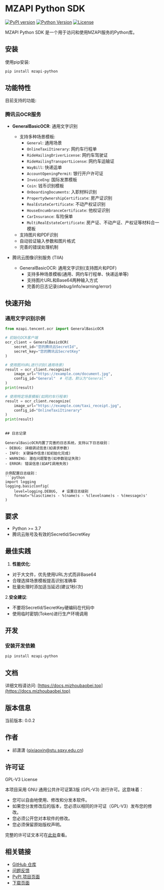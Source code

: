 # MZAPI Python SDK

[![PyPI version](https://img.shields.io/pypi/v/mzapi-python.svg)](https://pypi.org/project/mzapi-python/)
[![Python Version](https://img.shields.io/pypi/pyversions/mzapi-python.svg)](https://pypi.org/project/mzapi-python/)
[![License](https://img.shields.io/badge/License-GPLv3-blue.svg)](https://github.com/xiaomizhoubaobei/MZAPI-Python/blob/main/LICENSE)

MZAPI Python SDK 是一个用于访问和使用MZAPI服务的Python库。

## 安装

使用pip安装:

```bash
pip install mzapi-python
```

## 功能特性

目前支持的功能:

### 腾讯云OCR服务
- **GeneralBasicOCR**: 通用文字识别
  - 支持多种场景模板:
    - `General`: 通用场景
    - `OnlineTaxiItinerary`: 网约车行程单  
    - `RideHailingDriverLicense`: 网约车驾驶证
    - `RideHailingTransportLicense`: 网约车运输证
    - `WayBill`: 快递运单
    - `AccountOpeningPermit`: 银行开户许可证
    - `InvoiceEng`: 国际发票模板
    - `Coin`: 钱币识别模板
    - `OnboardingDocuments`: 入职材料识别
    - `PropertyOwnershipCertificate`: 房产证识别
    - `RealEstateCertificate`: 不动产权证识别
    - `HouseEncumbranceCertificate`: 他权证识别
    - `CarInsurance`: 车险保单
    - `MultiRealEstateCertificate`: 房产证、不动产证、产权证等材料合一模板
  - 支持图片和PDF识别
  - 自动验证输入参数和图片格式
  - 完善的错误处理机制

- 腾讯云图像识别服务 (TIIA)
  - GeneralBasicOCR: 通用文字识别(支持图片和PDF)
    - 支持多种场景模板(通用、网约车行程单、快递运单等)
    - 支持图片URL和Base64两种输入方式
    - 完善的日志记录(debug/info/warning/error)

## 快速开始
### 通用文字识别示例
```python
from mzapi.tencent.ocr import GeneralBasicOCR

# 初始化OCR客户端
ocr_client = GeneralBasicOCR(
    secret_id="您的腾讯云SecretId",
    secret_key="您的腾讯云SecretKey"
)

# 使用图片URL进行识别(通用场景)
result = ocr_client.recognize(
    image_url="https://example.com/document.jpg",
    config_id="General"  # 可选，默认为"General"
)
print(result)

# 使用特定场景模板(如网约车行程单)
result = ocr_client.recognize(
    image_url="https://example.com/taxi_receipt.jpg",
    config_id="OnlineTaxiItinerary"
)
print(result)
```
```

## 日志记录

GeneralBasicOCR内置了完善的日志系统，支持以下日志级别：
- DEBUG: 详细调试信息(如请求参数)
- INFO: 关键操作信息(如初始化完成)
- WARNING: 潜在问题警告(如参数验证失败)
- ERROR: 错误信息(如API调用失败)

示例配置日志级别：
```python
import logging
logging.basicConfig(
    level=logging.DEBUG,  # 设置日志级别
    format='%(asctime)s - %(name)s - %(levelname)s - %(message)s'
)
```

## 要求

- Python >= 3.7
- 腾讯云账号及有效的SecretId/SecretKey

## 最佳实践

1. **性能优化**:
- 对于大文件，优先使用URL方式而非Base64
- 合理选择场景模板提高识别准确率
- 批量处理时添加适当延迟(建议1秒/次)

2.**安全建议**:
- 不要将SecretId/SecretKey硬编码在代码中
- 使用临时密钥(Token)进行生产环境调用

## 开发

### 安装开发依赖
```bash
pip install mzapi-python
```

## 文档

详细文档请访问: [https://docs.mizhoubaobei.top](https://docs.mizhoubaobei.top)

## 版本信息

当前版本: 0.0.2

## 作者

- 祁潇潇 (qixiaoxin@stu.sqxy.edu.cn)

## 许可证

GPL-V3 License

本项目采用 GNU 通用公共许可证第3版 (GPL-V3) 进行许可。这意味着：

- 您可以自由地使用、修改和分发本软件。
- 如果您分发修改后的版本，您必须以相同的许可证（GPL-V3）发布您的修改。
- 您必须公开您对本软件的修改。
- 您必须保留原始版权声明。

完整的许可证文本可在[此处](https://www.gnu.org/licenses/gpl-3.0.html)查看。

## 相关链接

- [GitHub 仓库](https://github.com/xiaomizhoubaobei/MZAPI-Python)
- [问题反馈](https://github.com/xiaomizhoubaobei/MZAPI-Python/issues)
- [PyPI 项目页面](https://pypi.org/project/mzapi-python)
- [下载页面](https://pypi.org/project/mzapi-python/#files)